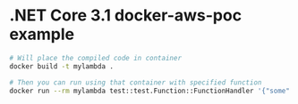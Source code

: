 # .NET Core 3.1 docker-aws-poc example

```sh
# Will place the compiled code in container
docker build -t mylambda .

# Then you can run using that container with specified function
docker run --rm mylambda test::test.Function::FunctionHandler '{"some": "event"}'
```
